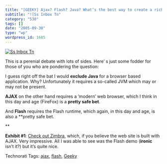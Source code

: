 ```yaml
---
title: "[GEEKY] Ajax? Flash? Java? What’s the best way to create a rich browser based application?"
subtitle: "![Ss Inbox Tn"
category: "538"
tags: []
date: "2005-09-30"
type: "wp"
wordpress_id: 1685
---
```

[![Ss Inbox Tn](https://i0.wp.com/s3.media.squarespace.com/production/1075723/12829350/weblogs/images/posts/ss_inbox_tn.jpg?resize=200%2C160)](http://www.zimbra.com/screenshots/inbox.html)

This is a perenial debate with lots of sides. Here’ s just some fodder for those of you who are pondering the question:

I guess right off the bat I would **exclude Java** for a browser based application. Why? Unfortunately it requires a so-called JVM which may or may not be present.

**AJAX** on the other hand requires a ‘modern’ web browser, which I think in this day and age (FireFox) is a **pretty safe bet**.

And **Flash** requires the Flash runtime, which again, in this day and age, is also a **pretty safe bet.

**

**Exhibit #1**: [Check out Zimbra](http://www.zimbra.com/index.html), which, if you believe the web site is built with AJAX. Very impressive. All I was able to see was the Flash demo (**ironic** isn’t it?) but it’s quite nice.

Technorati Tags: [ajax](http://www.technorati.com/tag/ajax), [flash](http://www.technorati.com/tag/flash), [Geeky](http://www.technorati.com/tag/Geeky)